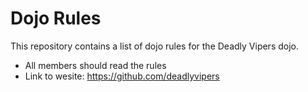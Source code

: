 Dojo Rules
==========

This repository contains a list of dojo rules for the Deadly Vipers dojo.
* All members should read the rules
* Link to wesite: https://github.com/deadlyvipers
